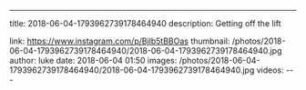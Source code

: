 ---
title: 2018-06-04-1793962739178464940
description: Getting off the lift

link: https://www.instagram.com/p/Bjlb5tBBOas
thumbnail: /photos/2018-06-04-1793962739178464940/2018-06-04-1793962739178464940.jpg
author: luke
date: 2018-06-04 01:50
images: /photos/2018-06-04-1793962739178464940/2018-06-04-1793962739178464940.jpg
videos: ---
